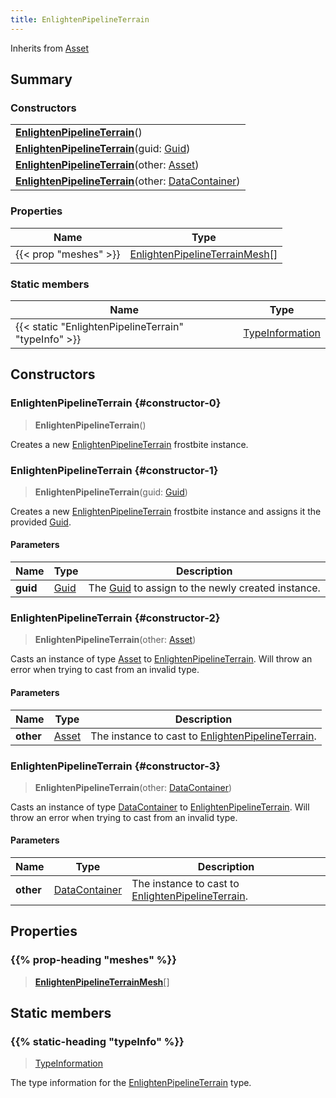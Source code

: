 ```yaml
---
title: EnlightenPipelineTerrain
---
```


Inherits from 
[Asset](/vext/ref/fb/asset)

## Summary
### Constructors
| |
| ----------- |
| **[EnlightenPipelineTerrain](#constructor-0)**() |
| **[EnlightenPipelineTerrain](#constructor-1)**(guid: [Guid](/vext/ref/shared/class/guid)) |
| **[EnlightenPipelineTerrain](#constructor-2)**(other: [Asset](/vext/ref/fb/asset)) |
| **[EnlightenPipelineTerrain](#constructor-3)**(other: [DataContainer](/vext/ref/shared/class/datacontainer)) |

### Properties
| Name | Type |
| ---- | ---- |
| {{< prop "meshes" >}} | [EnlightenPipelineTerrainMesh](/vext/ref/fb/enlightenpipelineterrainmesh)[] |

### Static members
| Name | Type |
| ---- | ---- |
| {{< static "EnlightenPipelineTerrain" "typeInfo" >}} | [TypeInformation](/vext/ref/shared/class/typeinformation) |

## Constructors
### EnlightenPipelineTerrain {#constructor-0}
> **EnlightenPipelineTerrain**()

Creates a new [EnlightenPipelineTerrain](/vext/ref/fb/enlightenpipelineterrain) frostbite instance.

### EnlightenPipelineTerrain {#constructor-1}
> **EnlightenPipelineTerrain**(guid: [Guid](/vext/ref/shared/class/guid))

Creates a new [EnlightenPipelineTerrain](/vext/ref/fb/enlightenpipelineterrain) frostbite instance and assigns it the provided [Guid](/vext/ref/shared/class/guid).

#### Parameters
| Name | Type | Description |
| ---- | ---- | ----------- |
| **guid** | [Guid](/vext/ref/shared/class/guid) | The [Guid](/vext/ref/shared/class/guid) to assign to the newly created instance. |

### EnlightenPipelineTerrain {#constructor-2}
> **EnlightenPipelineTerrain**(other: [Asset](/vext/ref/fb/asset))

Casts an instance of type [Asset](/vext/ref/fb/asset) to [EnlightenPipelineTerrain](/vext/ref/fb/enlightenpipelineterrain). Will throw an error when trying to cast from an invalid type.

#### Parameters
| Name | Type | Description |
| ---- | ---- | ----------- |
| **other** | [Asset](/vext/ref/fb/asset) | The instance to cast to [EnlightenPipelineTerrain](/vext/ref/fb/enlightenpipelineterrain). |

### EnlightenPipelineTerrain {#constructor-3}
> **EnlightenPipelineTerrain**(other: [DataContainer](/vext/ref/shared/class/datacontainer))

Casts an instance of type [DataContainer](/vext/ref/shared/class/datacontainer) to [EnlightenPipelineTerrain](/vext/ref/fb/enlightenpipelineterrain). Will throw an error when trying to cast from an invalid type.

#### Parameters
| Name | Type | Description |
| ---- | ---- | ----------- |
| **other** | [DataContainer](/vext/ref/shared/class/datacontainer) | The instance to cast to [EnlightenPipelineTerrain](/vext/ref/fb/enlightenpipelineterrain). |

## Properties
### {{% prop-heading "meshes" %}}
> **[EnlightenPipelineTerrainMesh](/vext/ref/fb/enlightenpipelineterrainmesh)**[]

## Static members
### {{% static-heading "typeInfo" %}}
> [TypeInformation](/vext/ref/shared/class/typeinformation)

The type information for the [EnlightenPipelineTerrain](/vext/ref/fb/enlightenpipelineterrain) type.

